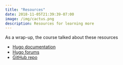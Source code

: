```yaml
---
title: "Resources"
date: 2018-11-05T21:39:39-07:00
image: /img/cactus.png
description: Resources for learning more
---
```


As a wrap-up, the course talked about these resources

* [Hugo documentation](https://gohugo.io/documentation/)
* [Hugo forums](https://discourse.gohugo.io/)
* [GitHub repo](https://github.com/gohugoio/hugo)
